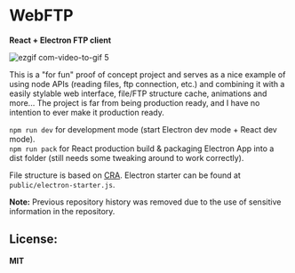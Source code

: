 # WebFTP

**React + Electron FTP client**

![ezgif com-video-to-gif 5](https://user-images.githubusercontent.com/9338324/50801034-54238180-12e3-11e9-9571-f7dc75f13092.gif)

This is a "for fun" proof of concept project and serves as a nice example of using node APIs (reading files, ftp connection, etc.) and combining it with a easily stylable web interface, file/FTP structure cache, animations and more...
The project is far from being production ready, and I have no intention to ever make it production ready.  

`npm run dev` for development mode (start Electron dev mode + React dev mode).  
`npm run pack` for React production build & packaging Electron App into a dist folder (still needs some tweaking around to work correctly).

File structure is based on [CRA](https://github.com/facebook/create-react-app). Electron starter can be found at `public/electron-starter.js`.

**Note:** Previous repository history was removed due to the use of sensitive information in the repository.

## License:
 **MIT**
